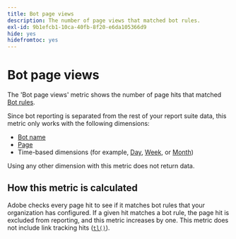 ```yaml
---
title: Bot page views
description: The number of page views that matched bot rules.
exl-id: 9b1efcb1-10ca-40fb-8f20-e6da105366d9
hide: yes
hidefromtoc: yes
---
```

# Bot page views

The 'Bot page views' metric shows the number of page hits that matched [Bot rules](/help/admin/admin/c-manage-report-suites/c-edit-report-suites/general/bot-removal/bot-rules.md).

Since bot reporting is separated from the rest of your report suite data, this metric only works with the following dimensions:

* [Bot name](../dimensions/bot-name.md)
* [Page](../dimensions/page.md)
* Time-based dimensions (for example, [Day](../dimensions/day.md), [Week](../dimensions/week.md), or [Month](../dimensions/month.md))

Using any other dimension with this metric does not return data.

## How this metric is calculated

Adobe checks every page hit to see if it matches bot rules that your organization has configured. If a given hit matches a bot rule, the page hit is excluded from reporting, and this metric increases by one. This metric does not include link tracking hits ([`tl()`](/help/implement/vars/functions/tl-method.md)).
